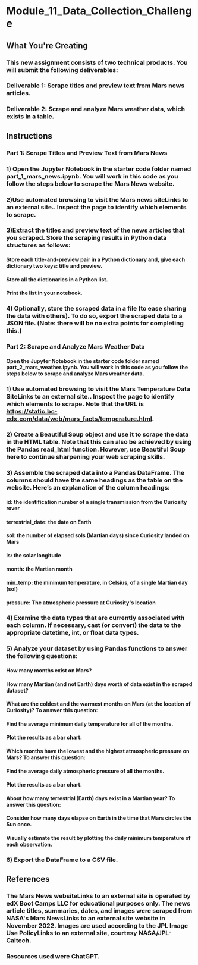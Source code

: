 # Module_11_Data_Collection_Challenge

## What You're Creating
### This new assignment consists of two technical products. You will submit the following deliverables:

### Deliverable 1: Scrape titles and preview text from Mars news articles.

### Deliverable 2: Scrape and analyze Mars weather data, which exists in a table.

## Instructions

### Part 1: Scrape Titles and Preview Text from Mars News
### 1) Open the Jupyter Notebook in the starter code folder named part_1_mars_news.ipynb. You will work in this code as you follow the steps below to scrape the Mars News website.
### 2)Use automated browsing to visit the Mars news siteLinks to an external site.. Inspect the page to identify which elements to scrape.
### 3)Extract the titles and preview text of the news articles that you scraped. Store the scraping results in Python data structures as follows:
#### Store each title-and-preview pair in a Python dictionary and, give each dictionary two keys: title and preview. 
#### Store all the dictionaries in a Python list.
#### Print the list in your notebook.
### 4) Optionally, store the scraped data in a file (to ease sharing the data with others). To do so, export the scraped data to a JSON file. (Note: there will be no extra points for completing this.)

### Part 2: Scrape and Analyze Mars Weather Data
#### Open the Jupyter Notebook in the starter code folder named part_2_mars_weather.ipynb. You will work in this code as you follow the steps below to scrape and analyze Mars weather data.
### 1) Use automated browsing to visit the Mars Temperature Data SiteLinks to an external site.. Inspect the page to identify which elements to scrape. Note that the URL is https://static.bc-edx.com/data/web/mars_facts/temperature.html.
### 2) Create a Beautiful Soup object and use it to scrape the data in the HTML table. Note that this can also be achieved by using the Pandas read_html function. However, use Beautiful Soup here to continue sharpening your web scraping skills.
### 3) Assemble the scraped data into a Pandas DataFrame. The columns should have the same headings as the table on the website. Here’s an explanation of the column headings:
#### id: the identification number of a single transmission from the Curiosity rover
#### terrestrial_date: the date on Earth
#### sol: the number of elapsed sols (Martian days) since Curiosity landed on Mars
#### ls: the solar longitude
#### month: the Martian month
#### min_temp: the minimum temperature, in Celsius, of a single Martian day (sol)
#### pressure: The atmospheric pressure at Curiosity's location
### 4) Examine the data types that are currently associated with each column. If necessary, cast (or convert) the data to the appropriate datetime, int, or float data types.
### 5) Analyze your dataset by using Pandas functions to answer the following questions:
#### How many months exist on Mars?
#### How many Martian (and not Earth) days worth of data exist in the scraped dataset?
#### What are the coldest and the warmest months on Mars (at the location of Curiosity)? To answer this question:
#### Find the average minimum daily temperature for all of the months.
#### Plot the results as a bar chart.
#### Which months have the lowest and the highest atmospheric pressure on Mars? To answer this question:
#### Find the average daily atmospheric pressure of all the months.
#### Plot the results as a bar chart.
#### About how many terrestrial (Earth) days exist in a Martian year? To answer this question:
#### Consider how many days elapse on Earth in the time that Mars circles the Sun once.
#### Visually estimate the result by plotting the daily minimum temperature of each observation.
### 6) Export the DataFrame to a CSV file.
## References
### The Mars News websiteLinks to an external site is operated by edX Boot Camps LLC for educational purposes only. The news article titles, summaries, dates, and images were scraped from NASA's Mars NewsLinks to an external site website in November 2022. Images are used according to the JPL Image Use PolicyLinks to an external site, courtesy NASA/JPL-Caltech.
### Resources used were ChatGPT. 